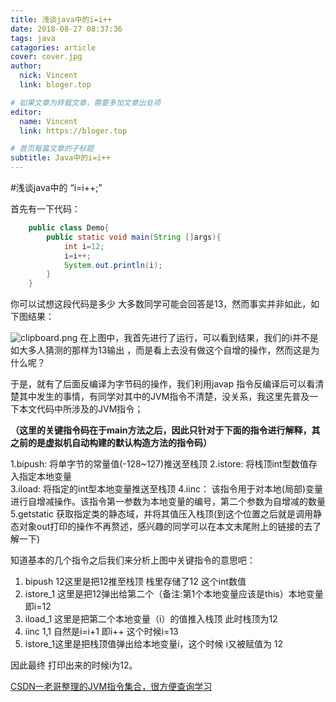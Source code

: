 ```yaml
---
title: 浅谈java中的i=i++
date: 2018-08-27 08:37:36
tags: java
catagories: article
cover: cover.jpg
author: 
  nick: Vincent
  link: bloger.top

# 如果文章为转载文章，需要多加文章出处项
editor:
  name: Vincent
  link: https://bloger.top

# 首页每篇文章的子标题
subtitle: Java中的i=i++
---
```

#浅谈java中的 “i=i++;”

首先有一下代码：
```java
    public class Demo{
        public static void main(String []args){
            int i=12;
            i=i++;
            System.out.println(i);
        }
    }
```
你可以试想这段代码是多少  大多数同学可能会回答是13，然而事实并非如此，如下图结果：

![clipboard.png](https://segmentfault.com/img/bVbeHgO?w=985&h=561O)
在上图中，我首先进行了运行，可以看到结果，我们的i并不是如大多人猜测的那样为13输出 ，而是看上去没有做这个自增的操作，然而这是为什么呢？

于是，就有了后面反编译为字节码的操作，我们利用javap 指令反编译后可以看清楚其中发生的事情，有同学对其中的JVM指令不清楚，没关系，我这里先普及一下本文代码中所涉及的JVM指令；

**（这里的关键指令码在于main方法之后，因此只针对于下面的指令进行解释，其之前的是虚拟机自动构建的默认构造方法的指令码）**
  
   

 1.bipush:  将单字节的常量值(-128~127)推送至栈顶 
 2.istore:  将栈顶int型数值存入指定本地变量  
 3.iload:   将指定的int型本地变量推送至栈顶 
 4.iinc： 该指令用于对本地(局部)变量进行自增减操作。该指令第一参数为本地变量的编号，第二个参数为自增减的数量  
 5.getstatic  获取指定类的静态域，并将其值压入栈顶(到这个位置之后就是调用静态对象out打印的操作不再赘述，感兴趣的同学可以在本文末尾附上的链接的去了解一下)

知道基本的几个指令之后我们来分析上图中关键指令的意思吧：

 1. bipush 12这里是把12推至栈顶 栈里存储了12 这个int数值
 2. istore_1 这里是把12弹出给第二个（备注:第1个本地变量应该是this）本地变量 即i=12
 3. iload_1 这里是把第二个本地变量（i）的值推入栈顶 此时栈顶为12
 4. iinc 1,1 自然是i=i+1 即i++  这个时候i=13
 5. istore_1这里是把栈顶值弹出给本地变量i，这个时候 i又被赋值为 12

因此最终 打印出来的时候i为12。

[CSDN一老哥整理的JVM指令集合，很方便查询学习][1]

      


  [1]: https://blog.csdn.net/hudashi/article/details/7062781